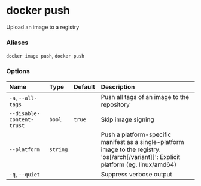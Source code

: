 # docker push

<!---MARKER_GEN_START-->
Upload an image to a registry

### Aliases

`docker image push`, `docker push`

### Options

| Name                      | Type     | Default | Description                                                                                                                                 |
|:--------------------------|:---------|:--------|:--------------------------------------------------------------------------------------------------------------------------------------------|
| `-a`, `--all-tags`        |          |         | Push all tags of an image to the repository                                                                                                 |
| `--disable-content-trust` | `bool`   | `true`  | Skip image signing                                                                                                                          |
| `--platform`              | `string` |         | Push a platform-specific manifest as a single-platform image to the registry.<br>'os[/arch[/variant]]': Explicit platform (eg. linux/amd64) |
| `-q`, `--quiet`           |          |         | Suppress verbose output                                                                                                                     |


<!---MARKER_GEN_END-->

